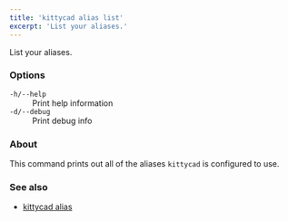 ```yaml
---
title: 'kittycad alias list'
excerpt: 'List your aliases.'
---
```


List your aliases.

### Options

<dl class="flags">
   <dt><code>-h/--help</code></dt>
   <dd>Print help information</dd>

   <dt><code>-d/--debug</code></dt>
   <dd>Print debug info</dd>
</dl>

### About

This command prints out all of the aliases `kittycad` is configured to use.

### See also

-   [kittycad alias](./kittycad_alias)

